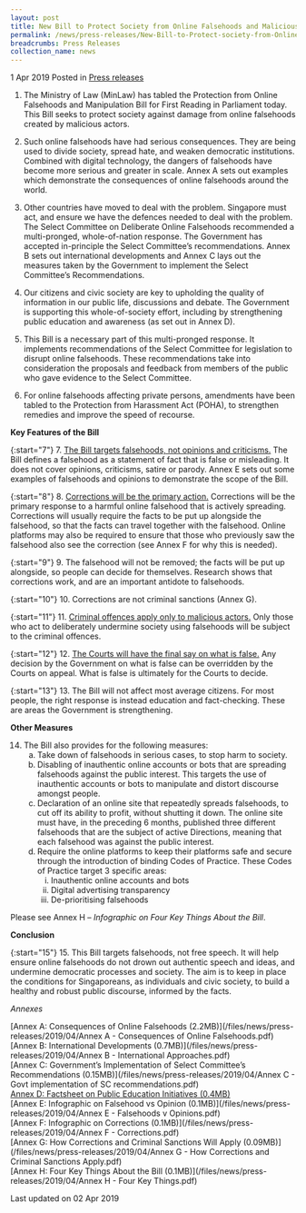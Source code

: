 ```yaml
---
layout: post
title: New Bill to Protect Society from Online Falsehoods and Malicious Actors
permalink: /news/press-releases/New-Bill-to-Protect-society-from-Online-Falsehoods-and-Malicious-Actors
breadcrumbs: Press Releases
collection_name: news
---
```


1 Apr 2019 Posted in [Press releases](/news/press-releases)

1. The Ministry of Law (MinLaw) has tabled the Protection from Online Falsehoods and Manipulation Bill for First Reading in Parliament today. This Bill seeks to protect society against damage from online falsehoods created by malicious actors.

2. Such online falsehoods have had serious consequences. They are being used to divide society, spread hate, and weaken democratic institutions. Combined with digital technology, the dangers of falsehoods have become more serious and greater in scale. Annex A sets out examples which demonstrate the consequences of online falsehoods around the world.

3. Other countries have moved to deal with the problem. Singapore must act, and ensure we have the defences needed to deal with the problem. The Select Committee on Deliberate Online Falsehoods recommended a multi-pronged, whole-of-nation response. The Government has accepted in-principle the Select Committee’s recommendations. Annex B sets out international developments and Annex C lays out the measures taken by the Government to implement the Select Committee’s Recommendations.

4. Our citizens and civic society are key to upholding the quality of information in our public life, discussions and debate. The Government is supporting this whole-of-society effort, including by strengthening public education and awareness (as set out in Annex D).

5. This Bill is a necessary part of this multi-pronged response. It implements recommendations of the Select Committee for legislation to disrupt online falsehoods. These recommendations take into consideration the proposals and feedback from members of the public who gave evidence to the Select Committee.

6. For online falsehoods affecting private persons, amendments have been tabled to the Protection from Harassment Act (POHA), to strengthen remedies and improve the speed of recourse.

**Key Features of the Bill**

{:start="7"}
7. <u>The Bill targets falsehoods, not opinions and criticisms.</u> The Bill defines a falsehood as a statement of fact that is false or misleading. It does not cover opinions, criticisms, satire or parody. Annex E sets out some examples of falsehoods and opinions to demonstrate the scope of the Bill.

{:start="8"}
8. <u>Corrections will be the primary action.</u> Corrections will be the primary response to a harmful online falsehood that is actively spreading. Corrections will usually require the facts to be put up alongside the falsehood, so that the facts can travel together with the falsehood. Online platforms may also be required to ensure that those who previously saw the falsehood also see the correction (see Annex F for why this is needed).

{:start="9"}
9. The falsehood will not be removed; the facts will be put up alongside, so people can decide for themselves. Research shows that corrections work, and are an important antidote to falsehoods.

{:start="10"}
10. Corrections are not criminal sanctions (Annex G).

{:start="11"}
11. <u>Criminal offences apply only to malicious actors.</u> Only those who act to deliberately undermine society using falsehoods will be subject to the criminal offences.

{:start="12"}
12. <u>The Courts will have the final say on what is false.</u> Any decision by the Government on what is false can be overridden by the Courts on appeal. What is false is ultimately for the Courts to decide.

{:start="13"}
13. The Bill will not affect most average citizens. For most people, the right response is instead education and fact-checking. These are areas the Government is strengthening.


**Other Measures**

<ol start="14">
<li>The Bill also provides for the following measures:

<ol style="list-style-type: lower-alpha">
<li>Take down of falsehoods in serious cases, to stop harm to society.</li>
<li>Disabling of inauthentic online accounts or bots that are spreading falsehoods against the public interest. This targets the use of inauthentic accounts or bots to manipulate and distort discourse amongst people.</li>
<li>Declaration of an online site that repeatedly spreads falsehoods, to cut off its ability to profit, without shutting it down. The online site must have, in the preceding 6 months, published three different falsehoods that are the subject of active Directions, meaning that each falsehood was against the public interest.</li>
<li>  Require the online platforms to keep their platforms safe and secure through the introduction of binding Codes of Practice. These Codes of Practice target 3 specific areas:
<ol style="list-style-type: lower-roman">
<li>Inauthentic online accounts and bots</li>
<li>Digital advertising transparency</li>
<li>De-prioritising falsehoods</li>
</ol>

</li>
</ol>

</li>
</ol>

Please see Annex H – *Infographic on Four Key Things About the Bill*.

**Conclusion**

{:start="15"}
15. This Bill targets falsehoods, not free speech. It will help ensure online falsehoods do not drown out authentic speech and ideas, and undermine democratic processes and society. The aim is to keep in place the conditions for Singaporeans, as individuals and civic society, to build a healthy and robust public discourse, informed by the facts.


*Annexes*  

[Annex A: Consequences of Online Falsehoods (2.2MB)](/files/news/press-releases/2019/04/Annex A - Consequences of Online Falsehoods.pdf)  
[Annex B: International Developments (0.7MB)](/files/news/press-releases/2019/04/Annex B - International Approaches.pdf)  
[Annex C: Government’s Implementation of Select Committee’s Recommendations (0.15MB)](/files/news/press-releases/2019/04/Annex C - Govt implementation of SC recommendations.pdf)  
[Annex D: Factsheet on Public Education Initiatives (0.4MB)](/files/news/press-releases/2019/04/AnnexD-MediaFactsheet-PublicEducationEffortsUpdated.pdf)  
[Annex E: Infographic on Falsehood vs Opinion (0.1MB)](/files/news/press-releases/2019/04/Annex E - Falsehoods v Opinions.pdf)  
[Annex F: Infographic on Corrections (0.1MB)](/files/news/press-releases/2019/04/Annex F - Corrections.pdf)  
[Annex G: How Corrections and Criminal Sanctions Will Apply (0.09MB)](/files/news/press-releases/2019/04/Annex G - How Corrections and Criminal Sanctions Apply.pdf)  
[Annex H: Four Key Things About the Bill (0.1MB)](/files/news/press-releases/2019/04/Annex H - Four Key Things.pdf)  

<p class="right-side-updated">Last updated on 02 Apr 2019</p>



